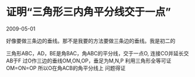 # 证明“三角形三内角平分线交于一点”
2009-05-01


好像要做三条边的垂线。那不是我要的方法要做三条边的垂线。我是初二的


三角形ABC，AD，BE是角BAC，角ABC的平分线，交于一点O, 连接CO并延长交AB于F  过O作三边的垂线OM,ON,OP，垂足为M,N,P    利用三角形全等可证OM=ON=OP    所以O在角ACB的角平分线上   问题得证
